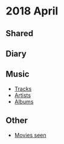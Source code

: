 # 2018 April
## Shared

## Diary

## Music
- [Tracks](https://www.last.fm/user/playfullyExist/library/tracks?to=2018-04-30&from=2018-04-01)
- [Artists](https://www.last.fm/user/playfullyExist/library/artists?to=2018-04-30&from=2018-04-01)
- [Albums](https://www.last.fm/user/playfullyExist/library/albums?to=2018-04-30&from=2018-04-01)

## Other
- [Movies seen](https://letterboxd.com/nikitavoloboev/films/diary/for/2018/04/)
